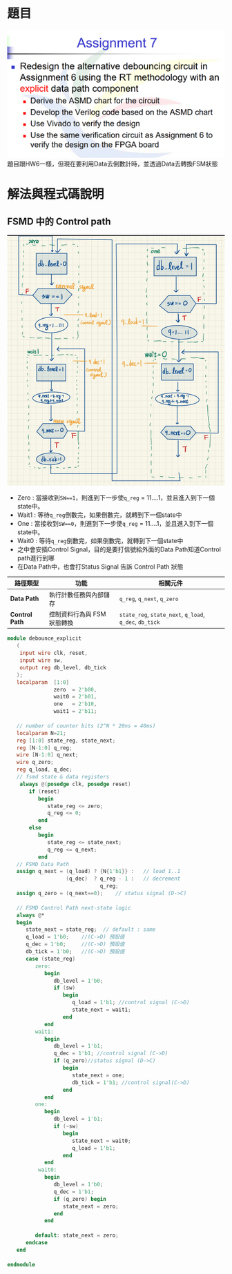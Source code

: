 # 題目
![](image.png)
題目跟HW6一樣，但現在要利用Data去倒數計時，並透過Data去轉換FSM狀態

# 解法與程式碼說明

## FSMD 中的 Control path
![alt text](S__4440072.jpg)

- Zero : 當接收到`SW==1`，則進到下一步使`q_reg` = 11....1，並且進入到下一個state中。
- Wait1 : 等待`q_reg`倒數完，如果倒數完，就轉到下一個state中
- One : 當接收到`SW==0`，則進到下一步使`q_reg` = 11....1，並且進入到下一個state中。
- Wait0 : 等待`q_reg`倒數完，如果倒數完，就轉到下一個state中
- 之中會安插Control Signal，目的是要打信號給外面的Data Path知道Control path進行到哪
- 在Data Path中，也會打Status Signal 告訴 Control Path 狀態


| 路徑類型             | 功能               | 相關元件                                                    |
| ---------------- | ---------------- | ------------------------------------------------------- |
| **Data Path**    | 執行計數任務與內部儲存      | `q_reg`, `q_next`, `q_zero`                             |
| **Control Path** | 控制資料行為與 FSM 狀態轉換 | `state_reg`, `state_next`, `q_load`, `q_dec`, `db_tick` |

```Verilog
module debounce_explicit
   (
    input wire clk, reset,
    input wire sw,
    output reg db_level, db_tick
   );
   localparam  [1:0]                                                
               zero  = 2'b00,
               wait0 = 2'b01,
               one   = 2'b10,
               wait1 = 2'b11;

   // number of counter bits (2^N * 20ns = 40ms)
   localparam N=21;
   reg [1:0] state_reg, state_next;
   reg [N-1:0] q_reg;
   wire [N-1:0] q_next;
   wire q_zero;
   reg q_load, q_dec;
   // fsmd state & data registers
    always @(posedge clk, posedge reset)
       if (reset)
          begin
             state_reg <= zero;
             q_reg <= 0;
          end
       else
          begin
             state_reg <= state_next;
             q_reg <= q_next;
          end
   // FSMD Data Path
   assign q_next = (q_load) ? {N{1'b1}} :   // load 1..1
                   (q_dec)  ? q_reg - 1 :   // decrement
                              q_reg;
   assign q_zero = (q_next==0);    // status signal (D->C)

   // FSMD Control Path next-state logic
   always @*
   begin
      state_next = state_reg;  // default : same
      q_load = 1'b0;    //(C->D) 預設值      
      q_dec = 1'b0;     //(C->D) 預設值  
      db_tick = 1'b0;   //(C->D) 預設值  
      case (state_reg)
         zero:
            begin
               db_level = 1'b0;
               if (sw)
                  begin
                     q_load = 1'b1; //control signal (C->D)
                     state_next = wait1;
                  end
            end
         wait1:
            begin
               db_level = 1'b1; 
               q_dec = 1'b1; //control signal (C->D)
               if (q_zero)//status signal (D->C)
                  begin
                     state_next = one;
                     db_tick = 1'b1; //control signal(C->D)
                  end
            end
         one:
            begin
               db_level = 1'b1;
               if (~sw)
                  begin
                     state_next = wait0;
                     q_load = 1'b1;
                  end
            end
          wait0:
            begin
               db_level = 1'b0;
               q_dec = 1'b1;
               if (q_zero) begin
                  state_next = zero;
               end
            end

         default: state_next = zero;
      endcase
   end

endmodule
```
